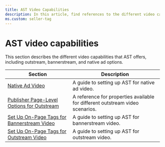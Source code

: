 ```yaml
---
title: AST Video Capabilities
description: In this article, find references to the different video capabilities that AST offers. 
ms.custom: seller-tag
---
```


# AST video capabilities

This section describes the different video capabilities that AST offers, including outstream, bannerstream, and native ad options.

| Section | Description |
|---|---|
| [Native Ad Video](native-video-with-ast.md) | A guide to setting up AST for native ad video. |
| [Publisher Page-Level Options for Outstream](publisher-page-level-options-for-outstream.md) | A reference for properties available for different outstream video scenarios. |
| [Set Up On-Page Tags for Bannerstream Video](set-up-on-page-tags-for-bannerstream-video.md) | A guide to setting up AST for bannerstream video. |
| [Set Up On-Page Tags for Outstream Video](set-up-on-page-tags-for-outstream-video.md) | A guide to setting up AST for outstream video. |
